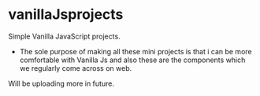 # vanillaJsprojects
Simple Vanilla JavaScript projects. 
- The sole purpose of making all these mini projects is that i can be more comfortable with Vanilla Js and also these are the components which we regularly come across on web.

Will be uploading more in future.
